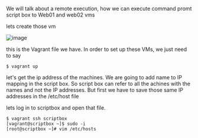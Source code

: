 We will talk about a remote execution, how we can execute command promt script box to Web01 and web02 vms

lets create those vm

![image](https://github.com/bengisugelin/DevOps/assets/113550043/af776b24-d20c-45c3-817c-8ff18e221ce7)

this is the Vagrant file we have. In order to set up these VMs, we just need to say 

```
$ vagrant up
```
let's get the ip address of the machines. We are going to add name to IP mapping in the script box. So script box can refer to all the achines with the names and not the IP addresses. But first we have to save those same IP addresses in the /etc/host file

lets log in to scriptbox and open that file.

```
$ vagrant ssh scriptbox
[vagrant@scriptbox ~]$ sudo -i
[root@scriptbox ~]# vim /etc/hosts
```
